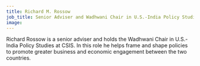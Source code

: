 ```yaml
---
title: Richard M. Rossow
job_title: Senior Adviser and Wadhwani Chair in U.S.-India Policy Studies
image: 
---
```


Richard Rossow is a senior adviser and holds the Wadhwani Chair in U.S.-India Policy Studies at CSIS. In this role he helps frame and shape policies to promote greater business and economic engagement between the two countries.
